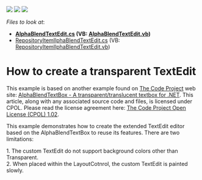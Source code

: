 <!-- default badges list -->
![](https://img.shields.io/endpoint?url=https://codecentral.devexpress.com/api/v1/VersionRange/128619950/13.1.4%2B)
[![](https://img.shields.io/badge/Open_in_DevExpress_Support_Center-FF7200?style=flat-square&logo=DevExpress&logoColor=white)](https://supportcenter.devexpress.com/ticket/details/E3225)
[![](https://img.shields.io/badge/📖_How_to_use_DevExpress_Examples-e9f6fc?style=flat-square)](https://docs.devexpress.com/GeneralInformation/403183)
<!-- default badges end -->
<!-- default file list -->
*Files to look at*:

* **[AlphaBlendTextEdit.cs](./CS/TransparentEditorExample/AlphaBlendTextEdit/AlphaBlendTextEdit.cs) (VB: [AlphaBlendTextEdit.vb](./VB/TransparentEditorExample/AlphaBlendTextEdit/AlphaBlendTextEdit.vb))**
* [RepositoryItemIlphaBlendTextEdit.cs](./CS/TransparentEditorExample/AlphaBlendTextEdit/RepositoryItemIlphaBlendTextEdit.cs) (VB: [RepositoryItemIlphaBlendTextEdit.vb](./VB/TransparentEditorExample/AlphaBlendTextEdit/RepositoryItemIlphaBlendTextEdit.vb))
<!-- default file list end -->
# How to create a transparent TextEdit


<p>This example is based on another example found on <a href="https://www.codeproject.com/"><u>The Code Project</u></a> web site: <a href="http://www.codeproject.com/KB/edit/alphablendtextbox.aspx"><u>AlphaBlendTextBox - A transparent/translucent textbox for .NET</u></a>.  This article, along with any associated source code and files, is licensed under CPOL. Please read the license agreement here: <a href="http://www.codeproject.com/info/cpol10.aspx"><u>The Code Project Open License (CPOL) 1.02</u></a>. </p><p>This example demonstrates how to create the extended TextEdit editor based on the AlphaBlendTextBox to reuse its features. There are two limitations:</p><p>1. The custom TextEdit do not support background colors other than Transparent.<br />
2. When placed within the LayoutCotnrol, the custom TextEdit is painted slowly. </p>

<br/>


